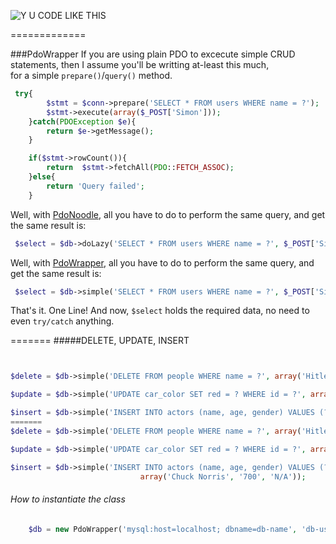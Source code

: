 ![Y U CODE LIKE THIS](http://i.imm.io/1hRAR.jpeg)

 
=============

###PdoWrapper
If you are using plain PDO to excecute simple CRUD statements, then I assume you'll be writting at-least this much,    
  for a simple `prepare()`/`query()` method. 

```` php            
 try{
		$stmt = $conn->prepare('SELECT * FROM users WHERE name = ?');
		$stmt->execute(array($_POST['Simon']));
	}catch(PDOException $e){
		return $e->getMessage();
	}

	if($stmt->rowCount()){
		return  $stmt->fetchAll(PDO::FETCH_ASSOC); 
	}else{
		return 'Query failed';
	}
`````
 Well,  with [PdoNoodle](https://github.com/simon-eQ/PdoNoodle), all you have to do to perform the same query, and  get the same result is:

```` php     
 $select = $db->doLazy('SELECT * FROM users WHERE name = ?', $_POST['Simon']);
````
 Well,  with [PdoWrapper](https://github.com/simon-eQ/PdoWrapper), all you have to do to perform the same query, and  get the same result is:

```` php     
 $select = $db->simple('SELECT * FROM users WHERE name = ?', $_POST['Simon']);

````
 That's it. One Line! And now, `$select` holds the required data, no need to even `try/catch` anything.
 
 
=======
#####DELETE, UPDATE, INSERT
```` php   


$delete = $db->simple('DELETE FROM people WHERE name = ?', array('Hitler'));
````
```` php 
$update = $db->simple('UPDATE car_color SET red = ? WHERE id = ?', array('blue', 1));
````
```` php 
$insert = $db->simple('INSERT INTO actors (name, age, gender) VALUES (?,?,?)', array('Chuck Norris', '700', 'N/A'));
=======
$delete = $db->simple('DELETE FROM people WHERE name = ?', array('Hitler'));
````
```` php 
$update = $db->simple('UPDATE car_color SET red = ? WHERE id = ?', array('blue', 1));
````
```` php 
$insert = $db->simple('INSERT INTO actors (name, age, gender) VALUES (?,?,?)',
                             array('Chuck Norris', '700', 'N/A'));

````
###### How to instantiate the class

```` php 
	$db = new PdoWrapper('mysql:host=localhost; dbname=db-name', 'db-user', 'db-pass');
